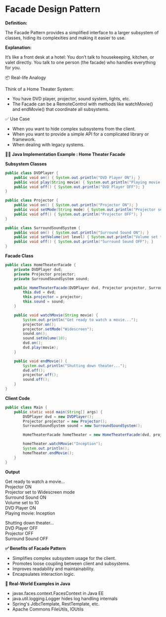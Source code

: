 # Facade Design Pattern

**Definition:**

The Facade Pattern provides a simplified interface to a larger subsystem of classes, hiding its complexities and making it easier to use.

**Explanation:**

It’s like a front desk at a hotel: You don’t talk to housekeeping, kitchen, or valet directly. You talk to one person (the facade) who handles everything for you.


📦 Real-life Analogy

Think of a Home Theater System:

- You have DVD player, projector, sound system, lights, etc.
- The Facade can be a RemoteControl with methods like watchMovie() and endMovie() that coordinate all subsystems.

✅ Use Case

- When you want to hide complex subsystems from the client.
- When you want to provide a simple API for a complicated library or framework.
- When dealing with legacy systems.

👨‍💻 **Java Implementation Example : Home Theater Facade**

**Subsystem Classes**

```java
public class DVDPlayer {
    public void on() { System.out.println("DVD Player ON"); }
    public void play(String movie) { System.out.println("Playing movie: " + movie); }
    public void off() { System.out.println("DVD Player OFF"); }
}

public class Projector {
    public void on() { System.out.println("Projector ON"); }
    public void setMode(String mode) { System.out.println("Projector set to " + mode + " mode"); }
    public void off() { System.out.println("Projector OFF"); }
}

public class SurroundSoundSystem {
    public void on() { System.out.println("Surround Sound ON"); }
    public void setVolume(int level) { System.out.println("Volume set to " + level); }
    public void off() { System.out.println("Surround Sound OFF"); }
}
```

**Facade Class**

```java
public class HomeTheaterFacade {
    private DVDPlayer dvd;
    private Projector projector;
    private SurroundSoundSystem sound;

    public HomeTheaterFacade(DVDPlayer dvd, Projector projector, SurroundSoundSystem sound) {
        this.dvd = dvd;
        this.projector = projector;
        this.sound = sound;
    }

    public void watchMovie(String movie) {
        System.out.println("Get ready to watch a movie...");
        projector.on();
        projector.setMode("Widescreen");
        sound.on();
        sound.setVolume(10);
        dvd.on();
        dvd.play(movie);
    }

    public void endMovie() {
        System.out.println("Shutting down theater...");
        dvd.off();
        projector.off();
        sound.off();
    }
}
```
**Client Code**
```java
public class Main {
    public static void main(String[] args) {
        DVDPlayer dvd = new DVDPlayer();
        Projector projector = new Projector();
        SurroundSoundSystem sound = new SurroundSoundSystem();

        HomeTheaterFacade homeTheater = new HomeTheaterFacade(dvd, projector, sound);

        homeTheater.watchMovie("Inception");
        System.out.println();
        homeTheater.endMovie();
    }
}
```

**Output**  

Get ready to watch a movie...  
Projector ON  
Projector set to Widescreen mode  
Surround Sound ON  
Volume set to 10  
DVD Player ON  
Playing movie: Inception  

Shutting down theater...  
DVD Player OFF  
Projector OFF  
Surround Sound OFF  


**✅ Benefits of Facade Pattern**

- Simplifies complex subsystem usage for the client.
- Promotes loose coupling between client and subsystems.
- Improves readability and maintainability.
- Encapsulates interaction logic.

**🔄 Real-World Examples in Java**

- javax.faces.context.FacesContext in Java EE
- java.util.logging.Logger hides log handling internals
- Spring's JdbcTemplate, RestTemplate, etc.
- Apache Commons FileUtils, IOUtils


